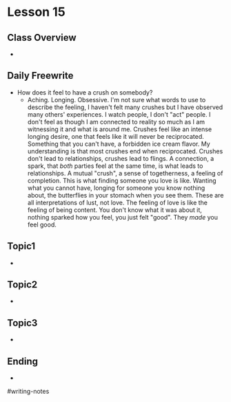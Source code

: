 # Lesson 15

## Class Overview
- 

## Daily Freewrite 
- How does it feel to have a crush on somebody?
  - Aching. Longing. Obsessive. I'm not sure what words to use to describe the feeling, I haven't felt many crushes but I have observed many others' experiences. I watch people, I don't "act" people. I don't feel as  though I am connected to reality so much as I am witnessing it and what is around me. Crushes feel like an intense longing desire, one that feels like it will never be reciprocated. Something that you can't have, a forbidden ice cream flavor. My understanding is that most crushes end when reciprocated. Crushes don't lead to relationships, crushes lead to flings. A connection, a spark, that *both* parties feel at the same time, is what leads to relationships. A mutual "crush", a sense of togetherness, a feeling of completion. This is what finding someone you love is like. Wanting what you cannot have, longing for someone you know nothing about, the butterflies in your stomach when you see them. These are all interpretations of lust, not love. The feeling of love is like the feeling of being content. You don't know what it was about it, nothing sparked how you feel, you just felt "good". They *made* you feel good.

## Topic1
- 

## Topic2
- 

## Topic3
- 

## Ending
- 

#writing-notes
